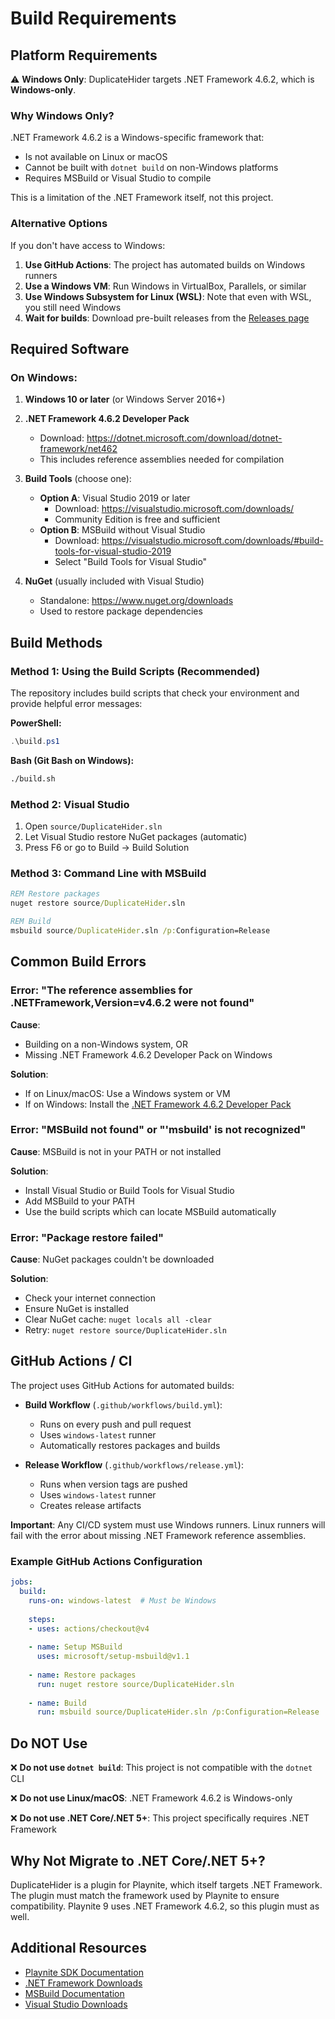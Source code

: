 # Build Requirements

## Platform Requirements

⚠️ **Windows Only**: DuplicateHider targets .NET Framework 4.6.2, which is **Windows-only**. 

### Why Windows Only?

.NET Framework 4.6.2 is a Windows-specific framework that:
- Is not available on Linux or macOS
- Cannot be built with `dotnet build` on non-Windows platforms
- Requires MSBuild or Visual Studio to compile

This is a limitation of the .NET Framework itself, not this project.

### Alternative Options

If you don't have access to Windows:
1. **Use GitHub Actions**: The project has automated builds on Windows runners
2. **Use a Windows VM**: Run Windows in VirtualBox, Parallels, or similar
3. **Use Windows Subsystem for Linux (WSL)**: Note that even with WSL, you still need Windows
4. **Wait for builds**: Download pre-built releases from the [Releases page](https://github.com/ap0ught/DuplicateHider/releases)

## Required Software

### On Windows:

1. **Windows 10 or later** (or Windows Server 2016+)

2. **.NET Framework 4.6.2 Developer Pack**
   - Download: https://dotnet.microsoft.com/download/dotnet-framework/net462
   - This includes reference assemblies needed for compilation

3. **Build Tools** (choose one):
   - **Option A**: Visual Studio 2019 or later
     - Download: https://visualstudio.microsoft.com/downloads/
     - Community Edition is free and sufficient
   - **Option B**: MSBuild without Visual Studio
     - Download: https://visualstudio.microsoft.com/downloads/#build-tools-for-visual-studio-2019
     - Select "Build Tools for Visual Studio"

4. **NuGet** (usually included with Visual Studio)
   - Standalone: https://www.nuget.org/downloads
   - Used to restore package dependencies

## Build Methods

### Method 1: Using the Build Scripts (Recommended)

The repository includes build scripts that check your environment and provide helpful error messages:

**PowerShell:**
```powershell
.\build.ps1
```

**Bash (Git Bash on Windows):**
```bash
./build.sh
```

### Method 2: Visual Studio

1. Open `source/DuplicateHider.sln`
2. Let Visual Studio restore NuGet packages (automatic)
3. Press F6 or go to Build → Build Solution

### Method 3: Command Line with MSBuild

```cmd
REM Restore packages
nuget restore source/DuplicateHider.sln

REM Build
msbuild source/DuplicateHider.sln /p:Configuration=Release
```

## Common Build Errors

### Error: "The reference assemblies for .NETFramework,Version=v4.6.2 were not found"

**Cause**: 
- Building on a non-Windows system, OR
- Missing .NET Framework 4.6.2 Developer Pack on Windows

**Solution**:
- If on Linux/macOS: Use a Windows system or VM
- If on Windows: Install the [.NET Framework 4.6.2 Developer Pack](https://dotnet.microsoft.com/download/dotnet-framework/net462)

### Error: "MSBuild not found" or "'msbuild' is not recognized"

**Cause**: MSBuild is not in your PATH or not installed

**Solution**:
- Install Visual Studio or Build Tools for Visual Studio
- Add MSBuild to your PATH
- Use the build scripts which can locate MSBuild automatically

### Error: "Package restore failed"

**Cause**: NuGet packages couldn't be downloaded

**Solution**:
- Check your internet connection
- Ensure NuGet is installed
- Clear NuGet cache: `nuget locals all -clear`
- Retry: `nuget restore source/DuplicateHider.sln`

## GitHub Actions / CI

The project uses GitHub Actions for automated builds:

- **Build Workflow** (`.github/workflows/build.yml`): 
  - Runs on every push and pull request
  - Uses `windows-latest` runner
  - Automatically restores packages and builds

- **Release Workflow** (`.github/workflows/release.yml`):
  - Runs when version tags are pushed
  - Uses `windows-latest` runner
  - Creates release artifacts

**Important**: Any CI/CD system must use Windows runners. Linux runners will fail with the error about missing .NET Framework reference assemblies.

### Example GitHub Actions Configuration

```yaml
jobs:
  build:
    runs-on: windows-latest  # Must be Windows
    
    steps:
    - uses: actions/checkout@v4
    
    - name: Setup MSBuild
      uses: microsoft/setup-msbuild@v1.1
      
    - name: Restore packages
      run: nuget restore source/DuplicateHider.sln
      
    - name: Build
      run: msbuild source/DuplicateHider.sln /p:Configuration=Release
```

## Do NOT Use

❌ **Do not use `dotnet build`**: This project is not compatible with the `dotnet` CLI

❌ **Do not use Linux/macOS**: .NET Framework 4.6.2 is Windows-only

❌ **Do not use .NET Core/.NET 5+**: This project specifically requires .NET Framework

## Why Not Migrate to .NET Core/.NET 5+?

DuplicateHider is a plugin for Playnite, which itself targets .NET Framework. The plugin must match the framework used by Playnite to ensure compatibility. Playnite 9 uses .NET Framework 4.6.2, so this plugin must as well.

## Additional Resources

- [Playnite SDK Documentation](https://api.playnite.link/)
- [.NET Framework Downloads](https://dotnet.microsoft.com/download/dotnet-framework)
- [MSBuild Documentation](https://docs.microsoft.com/visualstudio/msbuild/)
- [Visual Studio Downloads](https://visualstudio.microsoft.com/downloads/)
